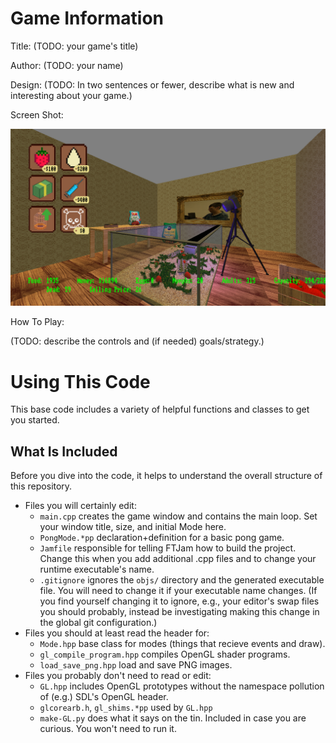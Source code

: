 # Game Information

Title: (TODO: your game's title)

Author: (TODO: your name)

Design: (TODO: In two sentences or fewer, describe what is new and interesting about your game.)

Screen Shot:

![Screen Shot](screenshot.png)

How To Play:

(TODO: describe the controls and (if needed) goals/strategy.)

# Using This Code

This base code includes a variety of helpful functions and classes to get you started.

## What Is Included

Before you dive into the code, it helps to understand the overall structure of this repository.
- Files you will certainly edit:
    - ```main.cpp``` creates the game window and contains the main loop. Set your window title, size, and initial Mode here.
    - ```PongMode.*pp``` declaration+definition for a basic pong game.
    - ```Jamfile``` responsible for telling FTJam how to build the project. Change this when you add additional .cpp files and to change your runtime executable's name.
    - ```.gitignore``` ignores the ```objs/``` directory and the generated executable file. You will need to change it if your executable name changes. (If you find yourself changing it to ignore, e.g., your editor's swap files you should probably, instead be investigating making this change in the global git configuration.)
- Files you should at least read the header for:
    - ```Mode.hpp``` base class for modes (things that recieve events and draw).
    - ```gl_compile_program.hpp``` compiles OpenGL shader programs.
    - ```load_save_png.hpp``` load and save PNG images.
- Files you probably don't need to read or edit:
    - ```GL.hpp``` includes OpenGL prototypes without the namespace pollution of (e.g.) SDL's OpenGL header.
	- ```glcorearb.h```, ```gl_shims.*pp``` used by ```GL.hpp```
    - ```make-GL.py``` does what it says on the tin. Included in case you are curious. You won't need to run it.
